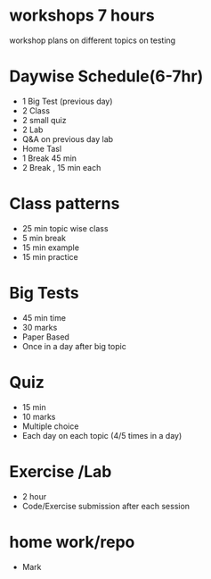 # workshops 7 hours
workshop plans on different topics on testing

# Daywise Schedule(6-7hr)
- 1 Big Test (previous day)
- 2 Class
- 2 small quiz
- 2 Lab
- Q&A on previous day lab
- Home Tasl
- 1 Break 45 min
- 2 Break , 15 min each

# Class patterns 
- 25 min topic wise class
- 5 min break
- 15 min example
- 15 min practice

# Big Tests
- 45 min time 
- 30 marks
- Paper Based
- Once in a day after big topic 

# Quiz
- 15 min
- 10 marks
- Multiple choice
- Each day on each topic (4/5 times in a day) 

# Exercise /Lab
- 2 hour
- Code/Exercise submission after each session

# home work/repo
- Mark 
